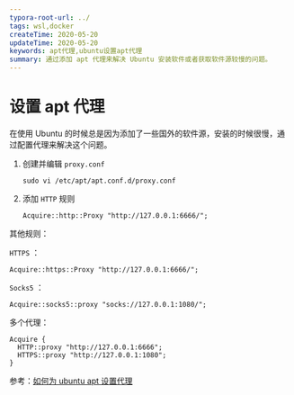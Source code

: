 ```yaml
---
typora-root-url: ../
tags: wsl,docker
createTime: 2020-05-20
updateTime: 2020-05-20
keywords: apt代理,ubuntu设置apt代理
summary: 通过添加 apt 代理来解决 Ubuntu 安装软件或者获取软件源较慢的问题。
---
```


# 设置 apt 代理

在使用 Ubuntu 的时候总是因为添加了一些国外的软件源，安装的时候很慢，通过配置代理来解决这个问题。

1. 创建并编辑 `proxy.conf` 

   ```shell
   sudo vi /etc/apt/apt.conf.d/proxy.conf
   ```

2. 添加 `HTTP` 规则

   ```
   Acquire::http::Proxy "http://127.0.0.1:6666/";
   ```

其他规则：

 `HTTPS` ：

```
Acquire::https::Proxy "http://127.0.0.1:6666/";
```

`Socks5` ：

```
Acquire::socks5::proxy "socks://127.0.0.1:1080/";
```

多个代理：

```
Acquire {
  HTTP::proxy "http://127.0.0.1:6666";
  HTTPS::proxy "http://127.0.0.1:1080";
}
```

参考：[如何为 ubuntu apt 设置代理](https://www.serverlab.ca/tutorials/linux/administration-linux/how-to-set-the-proxy-for-apt-for-ubuntu-18-04/) 

